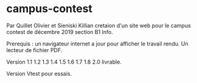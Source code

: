 # campus-contest
Par Quillet Olivier et Sieniski Killian
cretaion d'un site web pour le campus contest de décembre 2019 section B1 Info.

Prerequis : un navigateur internet a jour pour afficher le travail rendu.
Un lecteur de fichier PDF.

Version 	1.1
		1.2
		1.3
		1.4
		1.5
		1.6
		1.7
		1.8
		2.0 livrable.

Version Vtest pour essais.
